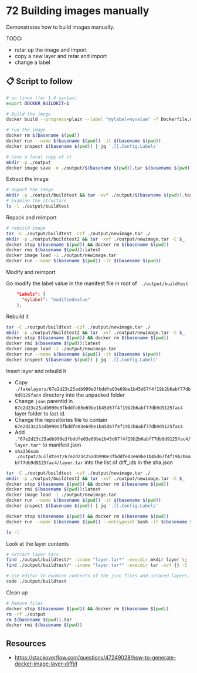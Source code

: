 
# 72 Building images manually

Demonstrates how to build images manually.  

TODO:

* retar up the image and import
* copy a new layer and retar and import
* change a label

## 📋 Script to follow

```sh
# on linux (for 1.4 syntax)
export DOCKER_BUILDKIT=1  

# Build the image
docker build --progress=plain --label "mylabel=myvalue" -f Dockerfile.modify -t $(basename $(pwd)) .

# run the image
docker rm $(basename $(pwd)) 
docker run --name $(basename $(pwd)) -it $(basename $(pwd))
docker inspect $(basename $(pwd)) | jq '.[].Config.Labels'

# Save a local copy of it
mkdir -p ./output
docker image save -o ./output/$(basename $(pwd)).tar $(basename $(pwd))
```

Extract the image  

```sh
# Unpack the image
mkdir -p ./output/buildtest && tar -xvf ./output/$(basename $(pwd)).tar -C $_
# Examine the structure
ls -l ./output/buildtest
```

Repack and reimport  

```sh
# rebuild image
tar -C ./output/buildtest -czf ./output/newimage.tar ./
mkdir -p ./output/buildtest2 && tar -xvf ./output/newimage.tar -C $_
docker stop $(basename $(pwd)) && docker rm $(basename $(pwd))
docker rmi $(basename $(pwd)):latest    
docker image load -i ./output/newimage.tar  
docker run --name $(basename $(pwd)) -it $(basename $(pwd))
```

Modify and reimport  

Go modify the label value in the manifest file in root of ` ./output/buildtest`  

```json
    "Labels": {
      "mylabel": "modifiedvalue"
    },
```

Rebuild it  

```sh
tar -C ./output/buildtest -czf ./output/newimage.tar ./
mkdir -p ./output/buildtest2 && tar -xvf ./output/newimage.tar -C $_
docker stop $(basename $(pwd)) && docker rm $(basename $(pwd))
docker rmi $(basename $(pwd)):latest    
docker image load -i ./output/newimage.tar  
docker run --name $(basename $(pwd)) -it $(basename $(pwd)) 
docker inspect $(basename $(pwd)) | jq '.[].Config.Labels'
```

Insert layer and rebuild it  

* Copy `./fakelayers/67e2d23c25adb990e3fbddfe03e69be1b45d67f4f19b2b6abf77db9d9125fac4` directory into the unpacked folder
* Change `json` parentid in `67e2d23c25adb990e3fbddfe03e69be1b45d67f4f19b2b6abf77db9d9125fac4` layer folder to last id.
* Change the repositories file to contain `67e2d23c25adb990e3fbddfe03e69be1b45d67f4f19b2b6abf77db9d9125fac4`
* Add `,"67e2d23c25adb990e3fbddfe03e69be1b45d67f4f19b2b6abf77db9d9125fac4/layer.tar"` to manifest.json
* ```sha256sum ./output/buildtest/67e2d23c25adb990e3fbddfe03e69be1b45d67f4f19b2b6abf77db9d9125fac4/layer.tar``` into the list of diff_ids in the sha.json 

```sh
tar -C ./output/buildtest -czf ./output/newimage.tar ./
mkdir -p ./output/buildtest2 && tar -xvf ./output/newimage.tar -C $_
docker stop $(basename $(pwd)) && docker rm $(basename $(pwd))
docker rmi $(basename $(pwd)):latest    
docker image load -i ./output/newimage.tar  
docker run --name $(basename $(pwd)) -it $(basename $(pwd)) 
docker inspect $(basename $(pwd)) | jq '.[].Config.Labels'

docker stop $(basename $(pwd)) && docker rm $(basename $(pwd))
docker run --name $(basename $(pwd)) --entrypoint bash -it $(basename $(pwd))

ls -l
```

Look at the layer contents  

```sh
# extract layer tars
find ./output/buildtest/* -iname "layer.tar*" -execdir mkdir layer \;                         
find ./output/buildtest/* -iname "layer.tar*" -execdir tar -xvf {} -C ./layer \;    

# Use editor to examine contents of the json files and untared layers.
code ./output/buildtest
```

Clean up  

```sh
# Remove files
docker stop $(basename $(pwd)) && docker rm $(basename $(pwd))
rm -rf ./output
rm $(basename $(pwd)).tar
docker rmi $(basename $(pwd))
```

## Resources

* https://stackoverflow.com/questions/47249028/how-to-generate-docker-image-layer-diffid